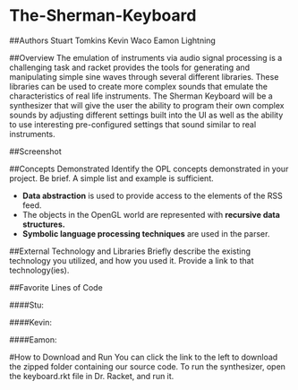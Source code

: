 # The-Sherman-Keyboard

##Authors
Stuart Tomkins
Kevin Waco
Eamon Lightning

##Overview
The emulation of instruments via audio signal processing is a challenging task and racket provides the tools for
generating and manipulating simple sine waves through several different libraries. These libraries can be used to
create more complex sounds that emulate the characteristics of real life instruments. The Sherman Keyboard will be a
synthesizer that will give the user the ability to program their own complex sounds by adjusting different settings
built into the UI as well as the ability to use interesting pre-configured settings that sound similar to real
instruments.

##Screenshot


##Concepts Demonstrated
Identify the OPL concepts demonstrated in your project. Be brief. A simple list and example is sufficient. 
* **Data abstraction** is used to provide access to the elements of the RSS feed.
* The objects in the OpenGL world are represented with **recursive data structures.**
* **Symbolic language processing techniques** are used in the parser.

##External Technology and Libraries
Briefly describe the existing technology you utilized, and how you used it. Provide a link to that technology(ies).

##Favorite Lines of Code

####Stu:

####Kevin:

####Eamon:


#How to Download and Run
You can click the link to the left to download the zipped folder containing our source code. To run the synthesizer, 
open the keyboard.rkt file in Dr. Racket, and run it.
